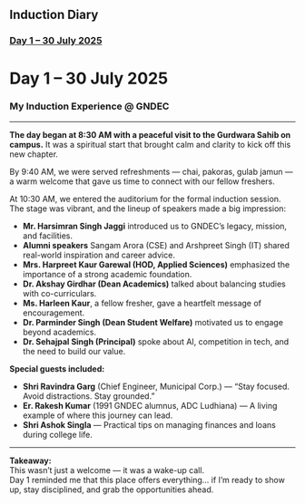 ## Induction Diary

### [Day 1 – 30 July 2025](Day-1/README.md)

# Day 1 – 30 July 2025  
### My Induction Experience @ GNDEC

---

**The day began at 8:30 AM with a peaceful visit to the Gurdwara Sahib on campus.** It was a spiritual start that brought calm and clarity to kick off this new chapter.

By 9:40 AM, we were served refreshments — chai, pakoras, gulab jamun — a warm welcome that gave us time to connect with our fellow freshers.

At 10:30 AM, we entered the auditorium for the formal induction session.  
The stage was vibrant, and the lineup of speakers made a big impression:

- **Mr. Harsimran Singh Jaggi** introduced us to GNDEC’s legacy, mission, and facilities.
- **Alumni speakers** Sangam Arora (CSE) and Arshpreet Singh (IT) shared real-world inspiration and career advice.
- **Mrs. Harpreet Kaur Garewal (HOD, Applied Sciences)** emphasized the importance of a strong academic foundation.
- **Dr. Akshay Girdhar (Dean Academics)** talked about balancing studies with co-curriculars.
- **Ms. Harleen Kaur**, a fellow fresher, gave a heartfelt message of encouragement.
- **Dr. Parminder Singh (Dean Student Welfare)** motivated us to engage beyond academics.
- **Dr. Sehajpal Singh (Principal)** spoke about AI, competition in tech, and the need to build our value.

**Special guests included:**
- **Shri Ravindra Garg** (Chief Engineer, Municipal Corp.) — “Stay focused. Avoid distractions. Stay grounded.”
- **Er. Rakesh Kumar** (1991 GNDEC alumnus, ADC Ludhiana) — A living example of where this journey can lead.
- **Shri Ashok Singla** — Practical tips on managing finances and loans during college life.

---

**Takeaway:**  
This wasn’t just a welcome — it was a wake-up call.  
Day 1 reminded me that this place offers everything… if I’m ready to show up, stay disciplined, and grab the opportunities ahead.
